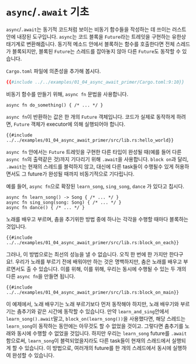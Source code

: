 # `async`/`.await` 기초

`async`/`.await`는 동기적 코드처럼 보이는 비동기 함수들을 작성하는 데 쓰이는
러스트안에 내장된 도구입니다. `async`는 코드 블록을 `Future`라는 트레잇을
구현하는 유한상태기계로 변환해줍니다. 동기적 메소드 안에서 블록하는 함수를
호출한다면 전체 스레드가 블록되지만, 블록된 `Future`는 스레드를 잡아놓지
않아 다른 `Future`도 동작할 수 있습니다.

`Cargo.toml` 파일에 의존성을 추가해 봅시다.

```toml
{{#include ../../examples/01_04_async_await_primer/Cargo.toml:9:10}}
```

비동기 함수를 만들기 위해, `async fn` 문법을 사용합니다.

```rust,edition2018
async fn do_something() { /* ... */ }
```

`async fn`이 반환하는 값은 한 개의 `Future` 객체입니다. 코드가 실제로 동작하게
하려면, `Future` 객체가 executor에 의해 실행되어야 합니다.

```rust,edition2018
{{#include ../../examples/01_04_async_await_primer/src/lib.rs:hello_world}}
```

`async fn` 안에서는 `Future` 트레잇을 구현한 다른 타입이 완성될 때(예를 들어
다른 `async fn`의 출력같은 것)까지 기다리기 위해 `.await`을 사용합니다. `block
on`과 달리, `.await`는 현재의 스레드를 블럭하지 않고, 대신에 다른 task들이
수행될수 있게 허용하면서도 그 future가 완성될 때까지 비동기적으로 기다립니다.

예를 들어, `async fn`으로 확장된 `learn_song`, `sing_song`, `dance` 가 있다고
칩시다.

```rust,ignore
async fn learn_song() -> Song { /* ... */ }
async fn sing_song(song: Song) { /* ... */ }
async fn dance() { /* ... */ }
```

노래를 배우고 부르며, 춤을 추기위한 방법 중에 하나는 각각을 수행할 때마다
블록하는 것입니다.

```rust,ignore
{{#include ../../examples/01_04_async_await_primer/src/lib.rs:block_on_each}}
```

그러나, 이 방법으로는 최선의 성능을 낼 수 없습니다. 오직 한 번에 한 가지만
한다구요!. 우리가 노래를 부르기 전에 배워야만 하는 것은 명백하지만, 춤은 노래를
배우고 부르면서도 출 수 있습니다. 이를 위해, 이를 위해, 우리는 동시에 수행될 수
있는 두 개의 다른 `async fn`을 만들면 됩니다.

```rust,ignore
{{#include ../../examples/01_04_async_await_primer/src/lib.rs:block_on_main}}
```

이 예제에서, 노래 배우기는 노래 부르기보다 먼저 동작해야 하지만, 노래 배우기와
부르기는 춤추기와 같은 시간에 동작할 수 있습니다. 만약 `learn_and_sing`안에서
`learn_song().await`말고, `block_on(learn_song())`을 사용했다면, 해당
스레드는 `learn_song`이 동작하는 동안에는 아무것도 할 수 없었을 것이고. 그렇다면
춤추기를 노래와 동시에 수행할 수 없었을 것입니다. 하지만 우리는 `learn_song`
future를 `.await`함으로써, `learn_song`이 블럭되었을지라도 다른 task들이 현재의
스래드에서 실행되게 할 수 있습니다. 이 방법으로, 여러개의 future를 한 개의
스레드에서 동시에 실행하여 완성할 수 있습니다.
